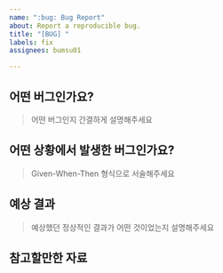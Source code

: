 ```yaml
---
name: ":bug: Bug Report"
about: Report a reproducible bug.
title: "[BUG] "
labels: fix
assignees: bumsu01

---
```


## 어떤 버그인가요?

> 어떤 버그인지 간결하게 설명해주세요
## 어떤 상황에서 발생한 버그인가요?

> Given-When-Then 형식으로 서술해주세요
## 예상 결과

> 예상했던 정상적인 결과가 어떤 것이었는지 설명해주세요
## 참고할만한 자료
